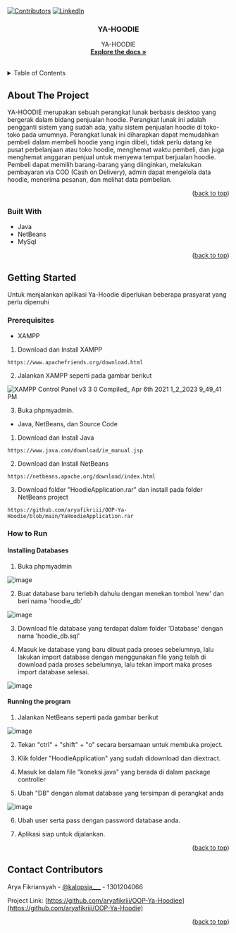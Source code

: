 [![Contributors][contributors-shield]][contributors-url]
[![LinkedIn][linkedin-shield]][linkedin-url]
<div id="top"></div>

<h3 align="center">YA-HOODIE</h3>

  <p align="center">
    YA-HOODIE
    <br />
    <a href="https://docs.google.com/document/d/1N_xK_oWSDCsOPso_0JB523N0uYPMvW9Yqd9-uNC-8co/edit?usp=sharing"><strong>Explore the docs »</strong></a>
    <br />
    <br />
  </p>
</div>



<!-- TABLE OF CONTENTS -->
<details>
  <summary>Table of Contents</summary>
  <ol>
    <li>
      <a href="#about-the-project">About The Project</a>
      <ul>
        <li><a href="#built-with">Built With</a></li>
      </ul>
    </li>
    <li>
      <a href="#getting-started">Getting Started</a>
      <ul>
        <li><a href="#prerequisites">Prerequisites</a></li>
        <li><a href="#how-to-run">How to Run </a></li>
      </ul>
    </li>
    <li><a href="#contact-contributors">Contact Contributors</a></li>
  </ol>
</details>



<!-- ABOUT THE PROJECT -->
## About The Project
YA-HOODIE merupakan sebuah perangkat lunak berbasis desktop yang bergerak dalam bidang penjualan hoodie. Perangkat lunak ini adalah pengganti sistem yang sudah ada, yaitu sistem penjualan hoodie di toko-toko pada umumnya. Perangkat lunak ini diharapkan dapat memudahkan pembeli dalam membeli hoodie yang ingin dibeli, tidak perlu datang ke pusat perbelanjaan atau toko hoodie, menghemat waktu pembeli, dan juga menghemat anggaran penjual untuk menyewa tempat berjualan hoodie. Pembeli dapat memilih barang-barang yang diinginkan, melakukan pembayaran via COD (Cash on Delivery), admin dapat mengelola data hoodie, menerima pesanan, dan melihat data pembelian.
<p align="right">(<a href="#top">back to top</a>)</p>

### Built With

* Java 
* NetBeans
* MySql

<p align="right">(<a href="#top">back to top</a>)</p>



<!-- GETTING STARTED -->
## Getting Started
Untuk menjalankan aplikasi Ya-Hoodie diperlukan beberapa prasyarat yang perlu dipenuhi
### Prerequisites
* XAMPP
1. Download dan Install XAMPP
```
https://www.apachefriends.org/download.html
```
2. Jalankan XAMPP seperti pada gambar berikut

![XAMPP Control Panel v3 3 0     Compiled_ Apr 6th 2021   1_2_2023 9_49_41 PM](https://user-images.githubusercontent.com/90541318/210247116-67ecbdda-8477-4097-ac53-02a70721fa71.png)

3. Buka phpmyadmin.

* Java, NetBeans, dan Source Code
1. Download dan Install Java
```
https://www.java.com/download/ie_manual.jsp
```

2. Download dan Install NetBeans
```
https://netbeans.apache.org/download/index.html
```

3. Download folder "HoodieApplication.rar" dan install pada folder NetBeans project

```
https://github.com/aryafikriii/OOP-Ya-Hoodie/blob/main/YaHoodieApplication.rar
```

### How to Run 
#### Installing Databases
1. Buka phpmyadmin

![image](https://user-images.githubusercontent.com/90541318/210247894-16e83853-2b8b-4de8-919b-35f7e8bf0dbe.png)

2. Buat database baru terlebih dahulu dengan menekan tombol 'new' dan beri nama 'hoodie_db'

![image](https://user-images.githubusercontent.com/90541318/211326601-478e9ab4-6310-4d9e-ae7b-fb1681a3839c.png)

3. Download file database yang terdapat dalam folder 'Database' dengan nama 'hoodie_db.sql'

4. Masuk ke database yang baru dibuat pada proses sebelumnya, lalu lakukan import database dengan menggunakan file yang telah di download pada proses sebelumnya, lalu tekan import maka proses import database selesai.

![image](https://user-images.githubusercontent.com/90541318/211326786-0ab339a0-b3fa-42e3-b8d9-8ff7f256cb20.png)

#### Running the program

1. Jalankan NetBeans seperti pada gambar berikut

![image](https://user-images.githubusercontent.com/90541318/211326094-f279f6bd-2043-429d-8498-b1a5c4464e68.png)

2. Tekan "ctrl" + "shift" + "o" secara bersamaan untuk membuka project.

3. Klik folder "HoodieApplication" yang sudah didownload dan diextract.

4. Masuk ke dalam file "koneksi.java" yang berada di dalam package controller

5. Ubah "DB" dengan alamat database yang tersimpan di perangkat anda

![image](https://user-images.githubusercontent.com/90541318/211327614-bf6e317e-c6a9-45af-b8df-f7ab37036a27.png)

6. Ubah user serta pass dengan password database anda.

7. Aplikasi siap untuk dijalankan.


<p align="right">(<a href="#top">back to top</a>)</p>

<!-- CONTACT -->
## Contact Contributors

Arya Fikriansyah - [@kalopsia___](https://twitter.com/@kaIopsia___) - 1301204066

Project Link: [https://github.com/aryafikriii/OOP-Ya-Hoodiee](https://github.com/aryafikriii/OOP-Ya-Hoodie)

<p align="right">(<a href="#top">back to top</a>)</p>

[contributors-shield]: https://img.shields.io/github/contributors/aryafikriii/ya-hoodie.svg?style=for-the-badge
[contributors-url]: https://github.com/aryafikriii/
[linkedin-shield]: https://img.shields.io/badge/-LinkedIn-black.svg?style=for-the-badge&logo=linkedin&colorB=555
[linkedin-url]: https://www.linkedin.com/in/arya-fikriansyah/

